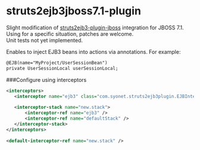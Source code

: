 struts2ejb3jboss7.1-plugin
==========================

Slight modification of [struts2ejb3-plugin-jboss](https://code.google.com/p/struts2ejb3-jboss-plugin/) integration for JBOSS 7.1.  
Using for a specific situation, patches are welcome.  
Unit tests not yet implemented.

Enables to inject EJB3 beans into actions via annotations. For example:
```xml
@EJB(name="MyProject/UserSessionBean")
private UserSessionLocal userSessionLocal;
```

###Configure using interceptors
```xml
<interceptors>
   <interceptor name="ejb3" class="com.syonet.struts2ejb3plugin.EJBInterceptor"></interceptor>
                
   <interceptor-stack name="new.stack">
       <interceptor-ref name="ejb3" />
       <interceptor-ref name="defaultStack" />
   </interceptor-stack>
</interceptors>
                
<default-interceptor-ref name="new.stack" />
```
